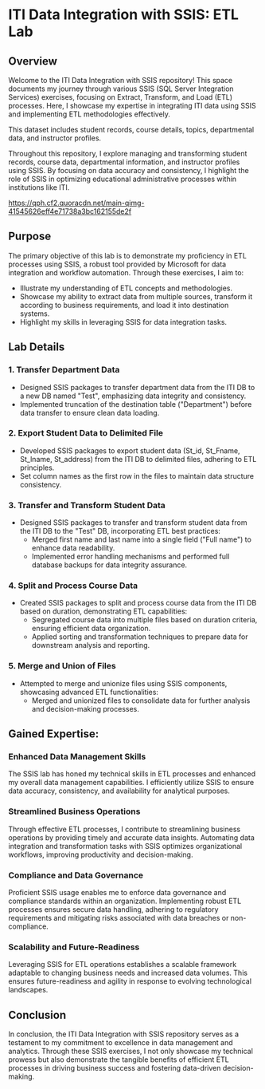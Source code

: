 # ITI Data Integration with SSIS: ETL Lab

## Overview
Welcome to the ITI Data Integration with SSIS repository! This space documents my journey through various SSIS (SQL Server Integration Services) exercises, focusing on Extract, Transform, and Load (ETL) processes. Here, I showcase my expertise in integrating ITI data using SSIS and implementing ETL methodologies effectively.

This dataset includes student records, course details, topics, departmental data, and instructor profiles.

Throughout this repository, I explore managing and transforming student records, course data, departmental information, and instructor profiles using SSIS. By focusing on data accuracy and consistency, I highlight the role of SSIS in optimizing educational administrative processes within institutions like ITI.

https://qph.cf2.quoracdn.net/main-qimg-41545626eff4e71738a3bc162155de2f

## Purpose
The primary objective of this lab is to demonstrate my proficiency in ETL processes using SSIS, a robust tool provided by Microsoft for data integration and workflow automation. Through these exercises, I aim to:
- Illustrate my understanding of ETL concepts and methodologies.
- Showcase my ability to extract data from multiple sources, transform it according to business requirements, and load it into destination systems.
- Highlight my skills in leveraging SSIS for data integration tasks.

## Lab Details
### 1. Transfer Department Data
- Designed SSIS packages to transfer department data from the ITI DB to a new DB named "Test", emphasizing data integrity and consistency.
- Implemented truncation of the destination table ("Department") before data transfer to ensure clean data loading.

### 2. Export Student Data to Delimited File
- Developed SSIS packages to export student data (St_id, St_Fname, St_lname, St_address) from the ITI DB to delimited files, adhering to ETL principles.
- Set column names as the first row in the files to maintain data structure consistency.

### 3. Transfer and Transform Student Data
- Designed SSIS packages to transfer and transform student data from the ITI DB to the "Test" DB, incorporating ETL best practices:
  - Merged first name and last name into a single field ("Full name") to enhance data readability.
  - Implemented error handling mechanisms and performed full database backups for data integrity assurance.

### 4. Split and Process Course Data
- Created SSIS packages to split and process course data from the ITI DB based on duration, demonstrating ETL capabilities:
  - Segregated course data into multiple files based on duration criteria, ensuring efficient data organization.
  - Applied sorting and transformation techniques to prepare data for downstream analysis and reporting.

### 5. Merge and Union of Files
- Attempted to merge and unionize files using SSIS components, showcasing advanced ETL functionalities:
  - Merged and unionized files to consolidate data for further analysis and decision-making processes.

## Gained Expertise:
### Enhanced Data Management Skills
The SSIS lab has honed my technical skills in ETL processes and enhanced my overall data management capabilities. I efficiently utilize SSIS to ensure data accuracy, consistency, and availability for analytical purposes.

### Streamlined Business Operations
Through effective ETL processes, I contribute to streamlining business operations by providing timely and accurate data insights. Automating data integration and transformation tasks with SSIS optimizes organizational workflows, improving productivity and decision-making.

### Compliance and Data Governance
Proficient SSIS usage enables me to enforce data governance and compliance standards within an organization. Implementing robust ETL processes ensures secure data handling, adhering to regulatory requirements and mitigating risks associated with data breaches or non-compliance.

### Scalability and Future-Readiness
Leveraging SSIS for ETL operations establishes a scalable framework adaptable to changing business needs and increased data volumes. This ensures future-readiness and agility in response to evolving technological landscapes.


## Conclusion
In conclusion, the ITI Data Integration with SSIS repository serves as a testament to my commitment to excellence in data management and analytics. Through these SSIS exercises, I not only showcase my technical prowess but also demonstrate the tangible benefits of efficient ETL processes in driving business success and fostering data-driven decision-making.
